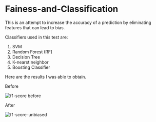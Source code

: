 # Fainess-and-Classification
This is an attempt to increase the accuracy of a prediction by eliminating features that can lead to bias.

Classifiers used in this test are:
1. SVM
2. Random Forest (RF)
3. Decision Tree
4. K-nearst neighbor
5. Boosting Classifier

Here are the results I was able to obtain.

Before

![f1-score before](https://user-images.githubusercontent.com/72876485/229900633-c2f02a3c-9cf5-4f0d-a47c-fc68c4e5bd49.png)

After

![f1-score-unbiased](https://user-images.githubusercontent.com/72876485/229900675-79ad590b-4c71-4f0b-b563-1f85bed295ab.png)
